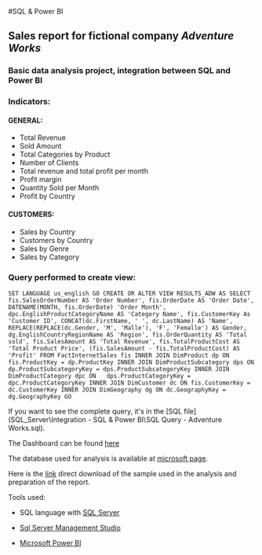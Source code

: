 #SQL & Power BI

## Sales report for fictional company *Adventure Works*

### Basic data analysis project, integration between SQL and Power BI

### Indicators: 
 
#### GENERAL:

- Total Revenue
- Sold Amount
- Total Categories by Product
- Number of Clients
- Total revenue and total profit per month
- Profit margin
- Quantity Sold per Month
- Profit by Country

#### CUSTOMERS:

- Sales by Country
- Customers by Country
- Sales by Genre
- Sales by Category

### Query performed to create view:

`
SET LANGUAGE us_english
GO
CREATE OR ALTER VIEW RESULTS_ADW AS
SELECT
	fis.SalesOrderNumber AS 'Order Number',
	fis.OrderDate AS 'Order Date',
	DATENAME(MONTH, fis.OrderDate) 'Order Month',
	dpc.EnglishProductCategoryName AS 'Category Name',
	fis.CustomerKey As 'Customer ID',
	CONCAT(dc.FirstName, ' ', dc.LastName) AS 'Name',
	REPLACE(REPLACE(dc.Gender, 'M', 'Malle'), 'F', 'Femalle') AS Gender,
	dg.EnglishCountryRegionName AS 'Region',
	fis.OrderQuantity AS 'Total sold',
	fis.SalesAmount AS 'Total Revenue',
	fis.TotalProductCost AS 'Total Product Price',
	(fis.SalesAmount - fis.TotalProductCost) AS 'Profit'
FROM FactInternetSales fis
INNER JOIN DimProduct dp ON fis.ProductKey = dp.ProductKey
	INNER JOIN DimProductSubcategory dps ON	dp.ProductSubcategoryKey = dps.ProductSubcategoryKey
		INNER JOIN 	DimProductCategory dpc ON	dps.ProductCategoryKey = dpc.ProductCategoryKey
INNER JOIN DimCustomer dc ON fis.CustomerKey = dc.CustomerKey
INNER JOIN DimGeography dg ON dc.GeographyKey = dg.GeographyKey
GO
`

If you want to see the complete query, it's in the [SQL file](SQL_Server\Integration - SQL & Power BI\SQL Query - Adventure Works.sql).

The Dashboard can be found [here](https://app.powerbi.com/view?r=eyJrIjoiYjczZDRjYTMtODRlMy00MmNjLTgzYjItNTlkMWJkOGQ2NTEyIiwidCI6IjQ3ZjY2MGU3LTM3OGEtNDhlMy1iOTg3LTEyMDRhOGM2NzRkYiJ9)

The database used for analysis is available at [microsoft page](https://learn.microsoft.com/en-us/sql/samples/adventureworks-install-configure?view=sql-server-ver16&tabs=ssms).

Here is the [link](https://github.com/Microsoft/sql-server-samples/releases/download/adventureworks/AdventureWorksDW2014.bak) direct download of the sample used in the analysis and preparation of the report.

Tools used:

- SQL language with [SQL Server](https://www.microsoft.com/pt-br/sql-server/sql-server-2022)

- [Sql Server Management Studio](https://learn.microsoft.com/en-us/sql/ssms/download-sql-server-management-studio-ssms?view=sql-server-ver16)

- [Microsoft Power BI](https://powerbi.microsoft.com/)
